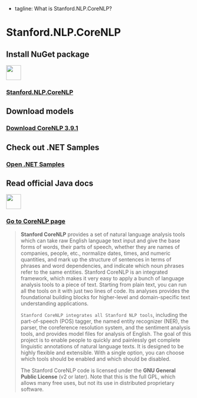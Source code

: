  - tagline: What is Stanford.NLP.CoreNLP?

# Stanford.NLP.CoreNLP

 <div class="snlp-actions">
  <div class="row">
    <div class="col-sm-6">
      <h2>Install NuGet package</h2>
      <i class="fa" aria-hidden="true"><img src="../images/nuget.png" style="width:40px;" /></i>
      <h3 class="actionlink">
        <a href="https://www.nuget.org/packages/Stanford.NLP.CoreNLP/">Stanford.NLP.CoreNLP</a>
      </h3>
    </div>
    <div class="col-sm-6">
      <h2>Download models</h2>
      <i class="fa fa-download" aria-hidden="true"></i>
      <h3 class="actionlink">
        <a href="https://nlp.stanford.edu/software/stanford-corenlp-full-2018-10-05.zip">Download CoreNLP 3.9.1</a>
      </h3>
    </div>
  </div>
  <div class="row">
    <div class="col-sm-6">
      <h2>Check out .NET Samples</h2>
      <i class="fa fa-book" aria-hidden="true"></i>
      <h3 class="actionlink">
        <a href="../samples.html#Stanford-CoreNLP">Open .NET Samples</a>
      </h3>
    </div>
    <div class="col-sm-6">
      <h2>Read official Java docs</h2>
      <i class="fa" aria-hidden="true"><img src="../images/logo.jpg" style="width:40px;" /></i>
      <h3 class="actionlink">
        <a href="https://stanfordnlp.github.io/CoreNLP/">Go to CoreNLP page</a>
      </h3>
    </div>
  </div>
 </div>

>**Stanford CoreNLP** provides a set of natural language analysis tools which can take raw English language text input and give the base forms of words, their parts of speech, whether they are names of companies, people, etc., normalize dates, times, and numeric quantities, and mark up the structure of sentences in terms of phrases and word dependencies, and indicate which noun phrases refer to the same entities. Stanford CoreNLP is an integrated framework, which makes it very easy to apply a bunch of language analysis tools to a piece of text. Starting from plain text, you can run all the tools on it with just two lines of code. Its analyses provides the foundational building blocks for higher-level and domain-specific text understanding applications.
>
>`Stanford CoreNLP integrates all Stanford NLP tools`, including the part-of-speech (POS) tagger, the named entity recognizer (NER), the parser, the coreference resolution system, and the sentiment analysis tools, and provides model files for analysis of English. The goal of this project is to enable people to quickly and painlessly get complete linguistic annotations of natural language texts. It is designed to be highly flexible and extensible. With a single option, you can choose which tools should be enabled and which should be disabled.
>
>The Stanford CoreNLP code is licensed under the **GNU General Public License** (v2 or later). Note that this is the full GPL, which allows many free uses, but not its use in distributed proprietary software.
